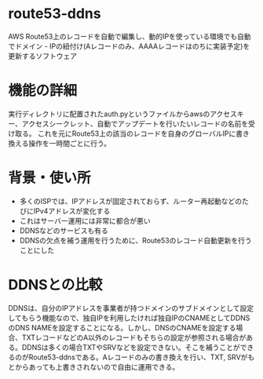 # route53-ddns
AWS Route53上のレコードを自動で編集し、動的IPを使っている環境でも自動でドメイン - IPの紐付け(Aレコードのみ、AAAAレコードはのちに実装予定)を更新するソフトウェア

# 機能の詳細
実行ディレクトリに配置されたauth.pyというファイルからawsのアクセスキー、アクセスシークレット、自動でアップデートを行いたいレコードの名前を受け取る。
これを元にRoute53上の該当のレコードを自身のグローバルIPに書き換える操作を一時間ごとに行う。

# 背景・使い所
- 多くのISPでは、IPアドレスが固定されておらず、ルーター再起動などのたびにIPv4アドレスが変化する
- これはサーバー運用には非常に都合が悪い
- DDNSなどのサービスも有る
- DDNSの欠点を補う運用を行うために、Route53のレコード自動更新を行うことにした

# DDNSとの比較
DDNSは、自分のIPアドレスを事業者が持つドメインのサブドメインとして設定してもらう機能なので、独自IPを利用したければ独自IPのCNAMEとしてDDNSのDNS NAMEを設定することになる。しかし、DNSのCNAMEを設定する場合、TXTレコードなどのA以外のレコードもそちらの設定が参照される場合がある。DDNSは多くの場合TXTやSRVなどを設定できない。そこを補うことができるのがRoute53-ddnsである。Aレコードのみの書き換えを行い、TXT, SRVがもとからあっても上書きされないので自由に運用できる。
